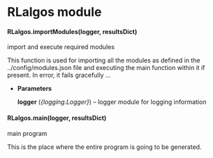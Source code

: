 # RLalgos module


#### RLalgos.importModules(logger, resultsDict)
import and execute required modules

This function is used for importing all the
modules as defined in the ../config/modules.json
file and executing the main function within it
if present. In error, it fails gracefully …


* **Parameters**

    **logger** (*{logging.Logger}*) – logger module for logging information



#### RLalgos.main(logger, resultsDict)
main program

This is the place where the entire program is going
to be generated.
